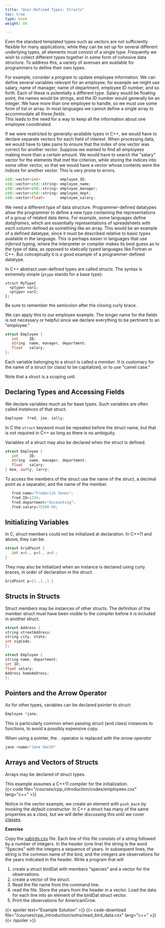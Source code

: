 ```yaml
---
title: "User-Defined Types: Structs"
toc: true
type: book
weight: 84

---
```


Even the standard templated types such as vectors are not sufficiently flexible for many applications; while they can be set up for several different underlying types, all elements must consist of a single type.  Frequently we wish to collect different types together in some form of cohesive data structure.  To address this, a variety of avenues are available for programmers to define their own types.

For example, consider a program to update employee information.  We can define several variables relevant for an employee; for example we might use salary, name of manager, name of department, employee ID number, and so forth.  Each of these is potentially a different type.  Salary would be floating point, the names would be strings, and the ID number would generally be an integer.  We have more than one employee to handle, so we must use some form of list or array.  In most languages we cannot define a single array to accommodate all these _fields_.  
This leads to the need for a way to keep all the information about one employee coordinated.

If we were restricted to generally-available types in C++, we would have to declare separate vectors for each field of interest.  When processing data, we would have to take pains to ensure that the index of one vector was correct for another vector.  Suppose we wanted to find all employees making more than a certain amount.  We would have to search the "salary" vector for the elements that met the criterion, while storing the indices into some other vector, so that we would have a vector whose contents were the indices for another vector.  This is very prone to errors. 
```c++
std::vector<int>         employee_ID;
std::vector<std::string> employee_name;
std::vector<std::string> employee_manager;
std::vector<std::string> employee_dept;
std::vector<float>       employee_salary;
```
We need a different type of data structure.  Programmer-defined datatypes allow the programmer to define a new type containing the representations of a group of related data items.
For example, some languages define _dataframes_, which are essentially representations of spreadsheets with each column defined as something like an array. This would be an example of a defined datatype, since it must be described relative to basic types available in the language.  This is perhaps easier in languages that use _inferred typing_, where the interpreter or compiler makes its best guess as to the type of data, as opposed to statically typed languages like Fortran or C++.  But conceptually it is a good example of a programmer-defined datatype.

In C++ abstract user-defined types are called _structs_.
The syntax is extremely simple (`ptype` stands for a base type):
```no-highlight
struct MyType{
  <ptype> var1;
  <ptype> var2;
};
```
Be sure to remember the semicolon after the closing curly brace.

We can apply this to our employee example.  The longer name for the fields is not necessary or helpful since we declare everything to be pertinent to an "employee."
```c++
struct Employee {
   int     ID;
   string  name, manager, department;
   float   salary;
};
```

Each variable belonging to a struct is called a _member_.
It is customary for the name of a struct (or class) to be capitalized, or to use "camel case."

Note that a struct is a scoping unit.

## Declaring Types and Accessing Fields

We declare variables much as for base types.  Such variables are often called _instances_ of that struct.

```c++
Employee  fred, joe, sally;
```
In C the `struct` keyword must be repeated before the struct name, but that is not required in C++ as long as there is no ambiguity.

Variables of a struct may also be declared when the struct is defined.
```c++
struct Employee {
   int     ID;
   string  name, manager, department;
   float   salary;
} moe, curly, larry;
```
To access the members of the struct use the name of the struct, a decimal point as a separator, and the name of the member.

```c++
   fred.name="Frederick Jones";
   fred.ID=1234;
   fred.department="Accounting";
   fred.salary=75200.00;
```

## Initializing Variables

In C, struct members could not be initialized at declaration.  In C++11 and above, they can be.

```c++
struct GridPoint {
   int x=0., y=0., z=0.;
}
```
They may also be initialized when an instance is declared using curly braces, in order of declaration in the struct.
```c++
GridPoint p={1.,1.,1.}
```

## Structs in Structs

Struct members may be instances of other structs.  The definition of the member struct must have been visible to the compiler before it is included in another struct.
```c++
struct Address {
string streetAddress;
string city, state;
int zipCode;
};

struct Employee {
string name, department;
int ID;
float salary;
Address homeAddress;
};
```

## Pointers and the Arrow Operator

As for other types, variables can be declared pointer to struct:
```c++
Employee *jane;
```
This is particularly common when passing struct (and class) instances to functions, to avoid a possibly expensive copy.

When using a pointer, the `.` operator is replaced with the _arrow operator_
```c++
jane->name="Jane Smith"
```

## Arrays and Vectors of Structs

Arrays may be declared of struct types.

This example assumes a C++11 compiler for the initialization.  
{{< code file="/courses/cpp_introduction/codes/employees.cxx" lang="c++" >}}

Notice in the vector example, we create an element with `push_back` by invoking the _default constructor_.  In C++ a struct has many of the same properties as a _class_, but we will defer discussing this until we cover [classes](/courses/cpp_introduction/classes).

**Exercise**

Copy the [vabirds.csv](/data/vabirds.csv) file. Each line of this file consists of a string followed by a number of integers.  In the header (one line) the string is the word "Species" with the integers a sequence of years.  In subsequent lines, the string is the common name of the bird, and the integers are observations for the years indicated in the header.  Write a program that will
1. create a struct birdDat with members "species" and a vector for the observations.
2. create a vector of the struct.
3. Read the file name from the command line.
4. read the file.  Store the years from the header in a vector.  Load the data for each line into an element of the birdDat struct vector.    
5. Print the observations for AmericanCrow.

{{< spoiler text="Example Solution" >}}
{{< code-download file="/courses/cpp_introduction/solns/read_bird_data.cxx" lang="c++" >}}
{{< /spoiler >}}


